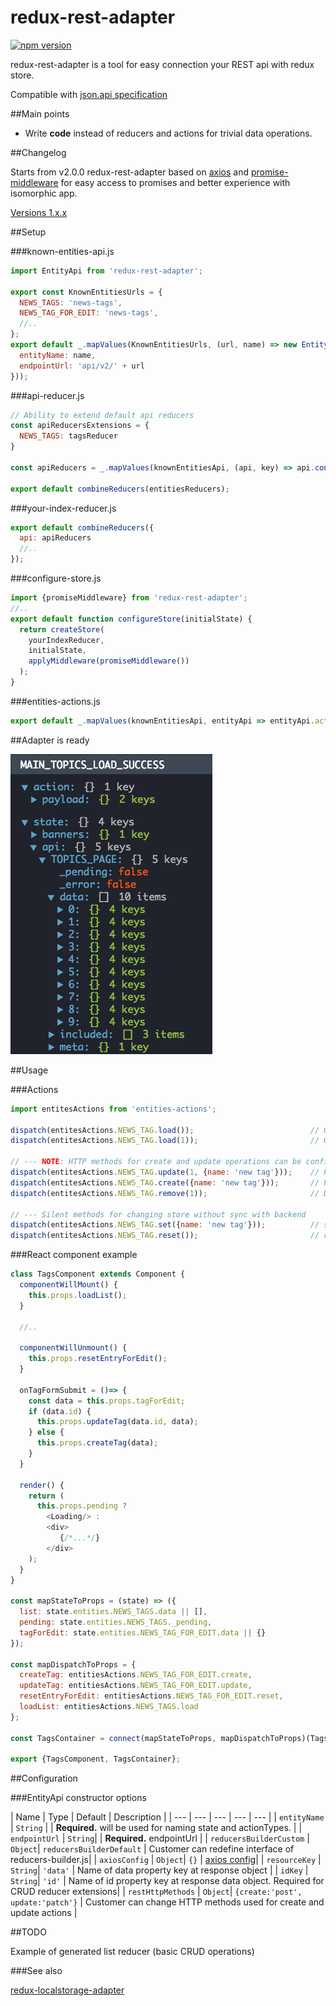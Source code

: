 # redux-rest-adapter

[![npm version](https://badge.fury.io/js/redux-rest-adapter.svg)](https://badge.fury.io/js/redux-rest-adapter)

redux-rest-adapter is a tool for easy connection your REST api with redux store.

Compatible with [json.api specification](http://jsonapi.org/)

##Main points
- Write **code** instead of reducers and actions for trivial data operations.

##Changelog

Starts from v2.0.0 redux-rest-adapter based on
[axios](https://www.npmjs.com/package/axios) and
[promise-middleware](https://www.npmjs.com/package/promise-middleware)
for easy access to promises and better experience with isomorphic app.

[Versions 1.x.x](https://raw.githubusercontent.com/maksim-chekrishov/redux-rest-adapter/master/readme-src/readme-1v.md)

##Setup

###known-entities-api.js

```js
import EntityApi from 'redux-rest-adapter';

export const KnownEntitiesUrls = {
  NEWS_TAGS: 'news-tags',
  NEWS_TAG_FOR_EDIT: 'news-tags',
  //..
};
export default _.mapValues(KnownEntitiesUrls, (url, name) => new EntityApi({
  entityName: name,
  endpointUrl: 'api/v2/' + url
}));
```

###api-reducer.js

```js
// Ability to extend default api reducers
const apiReducersExtensions = {
  NEWS_TAGS: tagsReducer
}

const apiReducers = _.mapValues(knownEntitiesApi, (api, key) => api.configureReducer(apiReducersExtensions[key]));

export default combineReducers(entitiesReducers);
```

###your-index-reducer.js

```js
export default combineReducers({
  api: apiReducers
  //..
});
```

###configure-store.js

```js
import {promiseMiddleware} from 'redux-rest-adapter';
//..
export default function configureStore(initialState) {
  return createStore(
    yourIndexReducer,
    initialState,
    applyMiddleware(promiseMiddleware())
  );
}
```

###entities-actions.js

```js
export default _.mapValues(knownEntitiesApi, entityApi => entityApi.actions);
```


##Adapter is ready

![Image devTools](https://raw.githubusercontent.com/maksim-chekrishov/redux-rest-adapter/master/readme-src/dev-tools.png)

##Usage

###Actions

```js
import entitesActions from 'entities-actions';

dispatch(entitesActions.NEWS_TAG.load());                          // GET:    api/v2/news-tags
dispatch(entitesActions.NEWS_TAG.load(1));                         // GET:    api/v2/news-tags/1

// --- NOTE: HTTP methods for create and update operations can be configured
dispatch(entitesActions.NEWS_TAG.update(1, {name: 'new tag'}));    // PATCH:  api/v2/news-tags/1
dispatch(entitesActions.NEWS_TAG.create({name: 'new tag'}));       // POST:   api/v2/news-tags
dispatch(entitesActions.NEWS_TAG.remove(1));                       // DELETE: api/v2/news-tags/1

// --- Silent methods for changing store without sync with backend
dispatch(entitesActions.NEWS_TAG.set({name: 'new tag'}));          // set new data
dispatch(entitesActions.NEWS_TAG.reset());                         // reset to initial state

```

###React component example
```js
class TagsComponent extends Component {
  componentWillMount() {
    this.props.loadList();
  }

  //..

  componentWillUnmount() {
    this.props.resetEntryForEdit();
  }

  onTagFormSubmit = ()=> {
    const data = this.props.tagForEdit;
    if (data.id) {
      this.props.updateTag(data.id, data);
    } else {
      this.props.createTag(data);
    }
  }

  render() {
    return (
      this.props.pending ?
        <Loading/> :
        <div>
           {/*...*/}
        </div>
    );
  }
}

const mapStateToProps = (state) => ({
  list: state.entities.NEWS_TAGS.data || [],
  pending: state.entities.NEWS_TAGS._pending,
  tagForEdit: state.entities.NEWS_TAG_FOR_EDIT.data || {}
});

const mapDispatchToProps = {
  createTag: entitiesActions.NEWS_TAG_FOR_EDIT.create,
  updateTag: entitiesActions.NEWS_TAG_FOR_EDIT.update,
  resetEntryForEdit: entitiesActions.NEWS_TAG_FOR_EDIT.reset,
  loadList: entitiesActions.NEWS_TAGS.load
};

const TagsContainer = connect(mapStateToProps, mapDispatchToProps)(TagsComponent);

export {TagsComponent, TagsContainer};
```

##Configuration

###EntityApi constructor options

| Name | Type | Default | Description |
| --- | --- | --- | --- | --- |
| `entityName` | `String` |  | **Required.** will be used for naming state and actionTypes. |
| `endpointUrl` | `String`|  | **Required.** endpointUrl |
| `reducersBuilderCustom` | `Object`| `reducersBuilderDefault` | Customer can redefine interface of reducers-builder.js|
| `axiosConfig` | `Object`| `{}` | [axios config](https://github.com/mzabriskie/axios#request-config)|
| `resourceKey` | `String`| `'data'` | Name of data property key at response object |
| `idKey` | `String`| `'id'` | Name of id property key at response data object. Required for CRUD reducer extensions|
| `restHttpMethods` | `Object`| `{create:'post', update:'patch'}` | Customer can change HTTP methods used for create and update actions |

##TODO

Example of generated list reducer (basic CRUD operations)

###See also

[redux-localstorage-adapter](https://www.npmjs.com/package/redux-localstorage-adapter)
